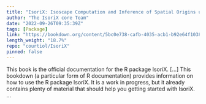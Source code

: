 ```yaml
---
title: "IsoriX: Isoscape Computation and Inference of Spatial Origins using R"
author: "The IsoriX core Team"
date: "2022-09-26T09:35:39Z"
tags: [Package]
link: "https://bookdown.org/content/5bc0e738-cafb-4035-acb1-b92e64f10389/"
length_weight: "18.7%"
repo: "courtiol/IsoriX"
pinned: false
---
```


This book is the official documentation for the R package IsoriX. [...] This bookdown (a particular form of R documentation) provides information on how to use the R package IsoriX.
It is a work in progress, but it already contains plenty of material that should help you getting started with IsoriX.  ...
